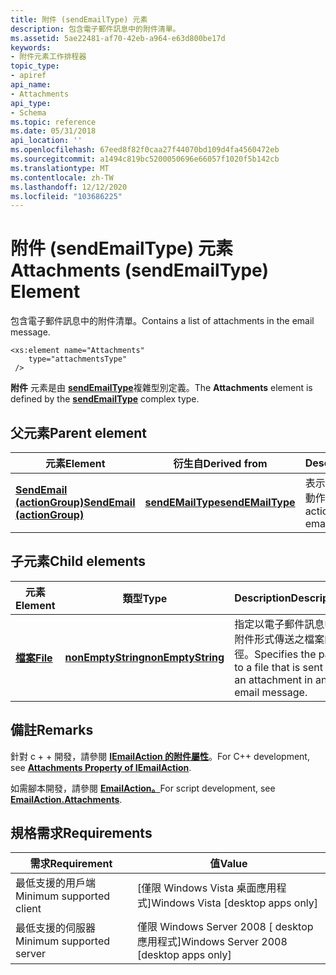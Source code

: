 ```yaml
---
title: 附件 (sendEmailType) 元素
description: 包含電子郵件訊息中的附件清單。
ms.assetid: 5ae22481-af70-42eb-a964-e63d800be17d
keywords:
- 附件元素工作排程器
topic_type:
- apiref
api_name:
- Attachments
api_type:
- Schema
ms.topic: reference
ms.date: 05/31/2018
api_location: ''
ms.openlocfilehash: 67eed8f82f0caa27f44070bd109d4fa4560472eb
ms.sourcegitcommit: a1494c819bc5200050696e66057f1020f5b142cb
ms.translationtype: MT
ms.contentlocale: zh-TW
ms.lasthandoff: 12/12/2020
ms.locfileid: "103686225"
---
```

# <a name="attachments-sendemailtype-element"></a><span data-ttu-id="30d4c-104">附件 (sendEmailType) 元素</span><span class="sxs-lookup"><span data-stu-id="30d4c-104">Attachments (sendEmailType) Element</span></span>

<span data-ttu-id="30d4c-105">包含電子郵件訊息中的附件清單。</span><span class="sxs-lookup"><span data-stu-id="30d4c-105">Contains a list of attachments in the email message.</span></span>

``` syntax
<xs:element name="Attachments"
    type="attachmentsType"
 />
```

<span data-ttu-id="30d4c-106">**附件** 元素是由 [**sendEmailType**](taskschedulerschema-sendemailtype-complextype.md)複雜型別定義。</span><span class="sxs-lookup"><span data-stu-id="30d4c-106">The **Attachments** element is defined by the [**sendEmailType**](taskschedulerschema-sendemailtype-complextype.md) complex type.</span></span>

## <a name="parent-element"></a><span data-ttu-id="30d4c-107">父元素</span><span class="sxs-lookup"><span data-stu-id="30d4c-107">Parent element</span></span>



| <span data-ttu-id="30d4c-108">元素</span><span class="sxs-lookup"><span data-stu-id="30d4c-108">Element</span></span>                                                                              | <span data-ttu-id="30d4c-109">衍生自</span><span class="sxs-lookup"><span data-stu-id="30d4c-109">Derived from</span></span>                                                           | <span data-ttu-id="30d4c-110">Description</span><span class="sxs-lookup"><span data-stu-id="30d4c-110">Description</span></span>                                                  |
|--------------------------------------------------------------------------------------|------------------------------------------------------------------------|--------------------------------------------------------------|
| [<span data-ttu-id="30d4c-111">**SendEmail (actionGroup)**</span><span class="sxs-lookup"><span data-stu-id="30d4c-111">**SendEmail (actionGroup)**</span></span>](taskschedulerschema-sendemail-actiongroup-element.md) | [<span data-ttu-id="30d4c-112">**sendEMailType**</span><span class="sxs-lookup"><span data-stu-id="30d4c-112">**sendEMailType**</span></span>](taskschedulerschema-sendemailtype-complextype.md) | <span data-ttu-id="30d4c-113">表示傳送電子郵件訊息的動作。</span><span class="sxs-lookup"><span data-stu-id="30d4c-113">Represents an action that sends an email message.</span></span><br/> |



## <a name="child-elements"></a><span data-ttu-id="30d4c-114">子元素</span><span class="sxs-lookup"><span data-stu-id="30d4c-114">Child elements</span></span>



| <span data-ttu-id="30d4c-115">元素</span><span class="sxs-lookup"><span data-stu-id="30d4c-115">Element</span></span>                                                          | <span data-ttu-id="30d4c-116">類型</span><span class="sxs-lookup"><span data-stu-id="30d4c-116">Type</span></span>                                                                    | <span data-ttu-id="30d4c-117">Description</span><span class="sxs-lookup"><span data-stu-id="30d4c-117">Description</span></span>                                                                                |
|------------------------------------------------------------------|-------------------------------------------------------------------------|--------------------------------------------------------------------------------------------|
| [<span data-ttu-id="30d4c-118">**檔案**</span><span class="sxs-lookup"><span data-stu-id="30d4c-118">**File**</span></span>](taskschedulerschema-file-attachmentstype-element.md) | [<span data-ttu-id="30d4c-119">**nonEmptyString**</span><span class="sxs-lookup"><span data-stu-id="30d4c-119">**nonEmptyString**</span></span>](taskschedulerschema-nonemptystring-simpletype.md) | <span data-ttu-id="30d4c-120">指定以電子郵件訊息中的附件形式傳送之檔案的路徑。</span><span class="sxs-lookup"><span data-stu-id="30d4c-120">Specifies the path to a file that is sent as an attachment in an email message.</span></span><br/> |



## <a name="remarks"></a><span data-ttu-id="30d4c-121">備註</span><span class="sxs-lookup"><span data-stu-id="30d4c-121">Remarks</span></span>

<span data-ttu-id="30d4c-122">針對 c + + 開發，請參閱 [**IEmailAction 的附件屬性**](/windows/desktop/api/taskschd/nf-taskschd-iemailaction-get_attachments)。</span><span class="sxs-lookup"><span data-stu-id="30d4c-122">For C++ development, see [**Attachments Property of IEmailAction**](/windows/desktop/api/taskschd/nf-taskschd-iemailaction-get_attachments).</span></span>

<span data-ttu-id="30d4c-123">如需腳本開發，請參閱 [**EmailAction。**](emailaction-attachments.md)</span><span class="sxs-lookup"><span data-stu-id="30d4c-123">For script development, see [**EmailAction.Attachments**](emailaction-attachments.md).</span></span>

## <a name="requirements"></a><span data-ttu-id="30d4c-124">規格需求</span><span class="sxs-lookup"><span data-stu-id="30d4c-124">Requirements</span></span>



| <span data-ttu-id="30d4c-125">需求</span><span class="sxs-lookup"><span data-stu-id="30d4c-125">Requirement</span></span> | <span data-ttu-id="30d4c-126">值</span><span class="sxs-lookup"><span data-stu-id="30d4c-126">Value</span></span> |
|-------------------------------------|------------------------------------------------------|
| <span data-ttu-id="30d4c-127">最低支援的用戶端</span><span class="sxs-lookup"><span data-stu-id="30d4c-127">Minimum supported client</span></span><br/> | <span data-ttu-id="30d4c-128">\[僅限 Windows Vista 桌面應用程式\]</span><span class="sxs-lookup"><span data-stu-id="30d4c-128">Windows Vista \[desktop apps only\]</span></span><br/>       |
| <span data-ttu-id="30d4c-129">最低支援的伺服器</span><span class="sxs-lookup"><span data-stu-id="30d4c-129">Minimum supported server</span></span><br/> | <span data-ttu-id="30d4c-130">僅限 Windows Server 2008 \[ desktop 應用程式\]</span><span class="sxs-lookup"><span data-stu-id="30d4c-130">Windows Server 2008 \[desktop apps only\]</span></span><br/> |



 

 





